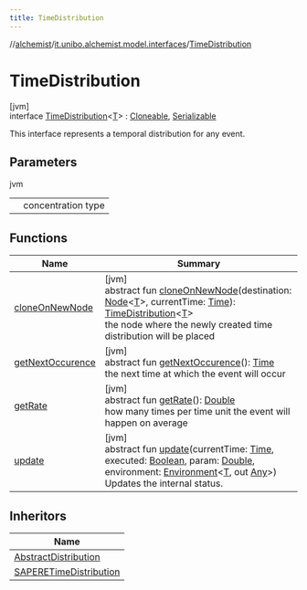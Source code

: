 ```yaml
---
title: TimeDistribution
---
```

//[alchemist](../../../index.html)/[it.unibo.alchemist.model.interfaces](../index.html)/[TimeDistribution](index.html)



# TimeDistribution



[jvm]\
interface [TimeDistribution](index.html)<[T](index.html)> : [Cloneable](https://docs.oracle.com/javase/8/docs/api/java/lang/Cloneable.html), [Serializable](https://docs.oracle.com/javase/8/docs/api/java/io/Serializable.html)

This interface represents a temporal distribution for any event.



## Parameters


jvm

| | |
|---|---|
| <T> | concentration type |



## Functions


| Name | Summary |
|---|---|
| [cloneOnNewNode](clone-on-new-node.html) | [jvm]<br>abstract fun [cloneOnNewNode](clone-on-new-node.html)(destination: [Node](../-node/index.html)<[T](../../it.unibo.alchemist.boundary.interfaces/-output-monitor/index.html)>, currentTime: [Time](../-time/index.html)): [TimeDistribution](index.html)<[T](../../it.unibo.alchemist.boundary.interfaces/-output-monitor/index.html)><br>the node where the newly created time distribution will be placed |
| [getNextOccurence](get-next-occurence.html) | [jvm]<br>abstract fun [getNextOccurence](get-next-occurence.html)(): [Time](../-time/index.html)<br>the next time at which the event will occur |
| [getRate](get-rate.html) | [jvm]<br>abstract fun [getRate](get-rate.html)(): [Double](https://kotlinlang.org/api/latest/jvm/stdlib/kotlin/-double/index.html)<br>how many times per time unit the event will happen on average |
| [update](update.html) | [jvm]<br>abstract fun [update](update.html)(currentTime: [Time](../-time/index.html), executed: [Boolean](https://kotlinlang.org/api/latest/jvm/stdlib/kotlin/-boolean/index.html), param: [Double](https://kotlinlang.org/api/latest/jvm/stdlib/kotlin/-double/index.html), environment: [Environment](../-environment/index.html)<[T](../../it.unibo.alchemist.boundary.interfaces/-output-monitor/index.html), out [Any](https://kotlinlang.org/api/latest/jvm/stdlib/kotlin/-any/index.html)>)<br>Updates the internal status. |


## Inheritors


| Name |
|---|
| [AbstractDistribution](../../it.unibo.alchemist.model.implementations.timedistributions/-abstract-distribution/index.html) |
| [SAPERETimeDistribution](../../it.unibo.alchemist.model.implementations.timedistributions/-s-a-p-e-r-e-time-distribution/index.html) |

